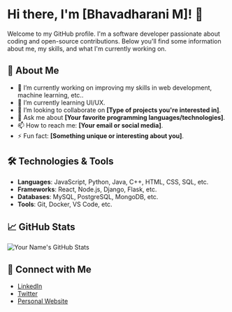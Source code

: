 # Hi there, I'm [Bhavadharani M]! 👋

Welcome to my GitHub profile. I'm a software developer passionate about coding and open-source contributions. Below you'll find some information about me, my skills, and what I'm currently working on.

## 🚀 About Me

- 🔭 I’m currently working on improving my skills in web development, machine learning, etc..
- 🌱 I’m currently learning UI/UX.
- 👯 I’m looking to collaborate on **[Type of projects you're interested in]**.
- 💬 Ask me about **[Your favorite programming languages/technologies]**.
- 📫 How to reach me: **[Your email or social media]**.
- ⚡ Fun fact: **[Something unique or interesting about you]**.

## 🛠️ Technologies & Tools

- **Languages**: JavaScript, Python, Java, C++, HTML, CSS, SQL, etc.
- **Frameworks**: React, Node.js, Django, Flask, etc.
- **Databases**: MySQL, PostgreSQL, MongoDB, etc.
- **Tools**: Git, Docker, VS Code, etc.

## 📈 GitHub Stats

![Your Name's GitHub Stats](https://github-readme-stats.vercel.app/api?username=YourUsername&show_icons=true&hide_title=true&count_private=true&hide=prs&theme=radical)

## 🔗 Connect with Me

- [LinkedIn](https://www.linkedin.com/in/YourLinkedIn)
- [Twitter](https://twitter.com/YourTwitter)
- [Personal Website](https://yourwebsite.com)
